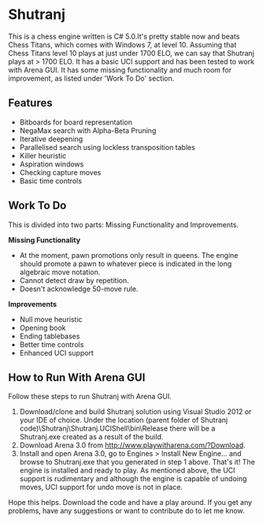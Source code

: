 Shutranj
========

This is a chess engine written is C# 5.0.It's pretty stable now and beats Chess Titans, which comes with Windows 7, at level 10. Assuming that Chess Titans level 10 plays at just under 1700 ELO, we can say that Shutranj plays at > 1700 ELO. It has a basic UCI support and has been tested to work with Arena GUI. It has some missing functionality and much room for improvement, as listed under 'Work To Do' section.

Features
--------
- Bitboards for board representation
- NegaMax search with Alpha-Beta Pruning
- Iterative deepening
- Parallelised search using lockless transposition tables
- Killer heuristic
- Aspiration windows
- Checking capture moves 
- Basic time controls

Work To Do
----------
This is divided into two parts: Missing Functionality and Improvements.

**Missing Functionality**
- At the moment, pawn promotions only result in queens. The engine should promote a pawn to whatever piece is indicated in the long algebraic move notation.
- Cannot detect draw by repetition.
- Doesn't acknowledge 50-move rule.

**Improvements**
- Null move heuristic 
- Opening book
- Ending tablebases
- Better time controls
- Enhanced UCI support

How to Run With Arena GUI
-------------------------
Follow these steps to run Shutranj with Arena GUI.

1. Download/clone and build Shutranj solution using Visual Studio 2012 or your IDE of choice. Under the location (parent folder of Shutranj code)\Shutranj\Shutranj.UCIShell\bin\Release there will be a Shutranj.exe created as a result of the build.
2. Download Arena 3.0 from http://www.playwitharena.com/?Download.
3. Install and open Arena 3.0, go to Engines > Install New Engine... and browse to Shutranj.exe that you generated in step 1 above.
That's it! The engine is installed and ready to play. As mentioned above, the UCI support is rudimentary and although the engine is capable of undoing moves, UCI support for undo move is not in place.

Hope this helps. Download the code and have a play around. If you get any problems, have any suggestions or want to contribute do to let me know.
